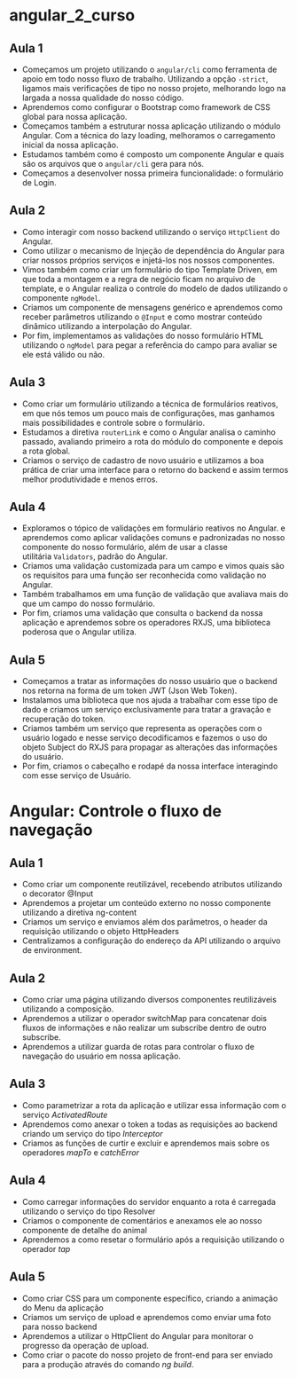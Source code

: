 # angular_2_curso

## Aula 1
- Começamos um projeto utilizando o `angular/cli` como ferramenta de apoio em todo nosso fluxo de trabalho. Utilizando a opção `-strict`, ligamos mais verificações de tipo no nosso projeto, melhorando logo na largada a nossa qualidade do nosso código.
- Aprendemos como configurar o Bootstrap como framework de CSS global para nossa aplicação.
- Começamos também a estruturar nossa aplicação utilizando o módulo Angular. Com a técnica do lazy loading, melhoramos o carregamento inicial da nossa aplicação.
- Estudamos também como é composto um componente Angular e quais são os arquivos que o `angular/cli` gera para nós.
- Começamos a desenvolver nossa primeira funcionalidade: o formulário de Login.

## Aula 2
- Como interagir com nosso backend utilizando o serviço `HttpClient` do Angular.
- Como utilizar o mecanismo de Injeção de dependência do Angular para criar nossos próprios serviços e injetá-los nos nossos componentes.
- Vimos também como criar um formulário do tipo Template Driven, em que toda a montagem e a regra de negócio ficam no arquivo de template, e o Angular realiza o controle do modelo de dados utilizando o componente `ngModel`.
- Criamos um componente de mensagens genérico e aprendemos como receber parâmetros utilizando o `@Input` e como mostrar conteúdo dinâmico utilizando a interpolação do Angular.
- Por fim, implementamos as validações do nosso formulário HTML utilizando o `ngModel` para pegar a referência do campo para avaliar se ele está válido ou não.

## Aula 3
- Como criar um formulário utilizando a técnica de formulários reativos, em que nós temos um pouco mais de configurações, mas ganhamos mais possibilidades e controle sobre o formulário.
- Estudamos a diretiva `routerLink` e como o Angular analisa o caminho passado, avaliando primeiro a rota do módulo do componente e depois a rota global.
- Criamos o serviço de cadastro de novo usuário e utilizamos a boa prática de criar uma interface para o retorno do backend e assim termos melhor produtividade e menos erros.

## Aula 4
- Exploramos o tópico de validações em formulário reativos no Angular. e aprendemos como aplicar validações comuns e padronizadas no nosso componente do nosso formulário, além de usar a classe utilitária `Validators`, padrão do Angular.
- Criamos uma validação customizada para um campo e vimos quais são os requisitos para uma função ser reconhecida como validação no Angular.
- Também trabalhamos em uma função de validação que avaliava mais do que um campo do nosso formulário.
- Por fim, criamos uma validação que consulta o backend da nossa aplicação e aprendemos sobre os operadores RXJS, uma biblioteca poderosa que o Angular utiliza.

## Aula 5
- Começamos a tratar as informações do nosso usuário que o backend nos retorna na forma de um token JWT (Json Web Token).
- Instalamos uma biblioteca que nos ajuda a trabalhar com esse tipo de dado e criamos um serviço exclusivamente para tratar a gravação e recuperação do token.
- Criamos também um serviço que representa as operações com o usuário logado e nesse serviço decodificamos e fazemos o uso do objeto Subject do RXJS para propagar as alterações das informações do usuário.
- Por fim, criamos o cabeçalho e rodapé da nossa interface interagindo com esse serviço de Usuário.

# Angular: Controle o fluxo de navegação
## Aula 1
- Como criar um componente reutilizável, recebendo atributos utilizando o decorator @Input
- Aprendemos a projetar um conteúdo externo no nosso componente utilizando a diretiva ng-content
- Criamos um serviço e enviamos além dos parâmetros, o header da requisição utilizando o objeto HttpHeaders
- Centralizamos a configuração do endereço da API utilizando o arquivo de environment.
## Aula 2
- Como criar uma página utilizando diversos componentes reutilizáveis utilizando a composição.
- Aprendemos a utilizar o operador switchMap para concatenar dois fluxos de informações e não realizar um subscribe dentro de outro subscribe.
- Aprendemos a utilizar guarda de rotas para controlar o fluxo de navegação do usuário em nossa aplicação.

## Aula 3
- Como parametrizar a rota da aplicação e utilizar essa informação com o serviço *ActivatedRoute*
- Aprendemos como anexar o token a todas as requisições ao backend criando um serviço do tipo *Interceptor*
- Criamos as funções de curtir e excluir e aprendemos mais sobre os operadores *mapTo* e *catchError*

## Aula 4
- Como carregar informações do servidor enquanto a rota é carregada utilizando o serviço do tipo Resolver
- Criamos o componente de comentários e anexamos ele ao nosso componente de detalhe do animal
- Aprendemos a como resetar o formulário após a requisição utilizando o operador *tap*

## Aula 5
- Como criar CSS para um componente específico, criando a animação do Menu da aplicação
- Criamos um serviço de upload e aprendemos como enviar uma foto para nosso backend
- Aprendemos a utilizar o HttpClient do Angular para monitorar o progresso da operação de upload.
- Como criar o pacote do nosso projeto de front-end para ser enviado para a produção através do comando *ng build*.